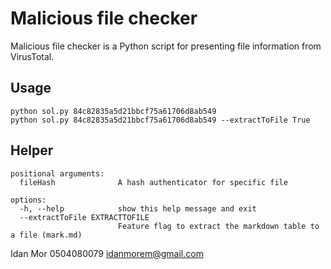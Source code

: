 # Malicious file checker

Malicious file checker is a Python script for presenting file information from VirusTotal.

## Usage

```commandline
python sol.py 84c82835a5d21bbcf75a61706d8ab549
python sol.py 84c82835a5d21bbcf75a61706d8ab549 --extractToFile True
```



## Helper
```text
positional arguments:
  fileHash              A hash authenticator for specific file

options:
  -h, --help            show this help message and exit
  --extractToFile EXTRACTTOFILE
                        Feature flag to extract the markdown table to a file (mark.md)
```

Idan Mor
0504080079
idanmorem@gmail.com

